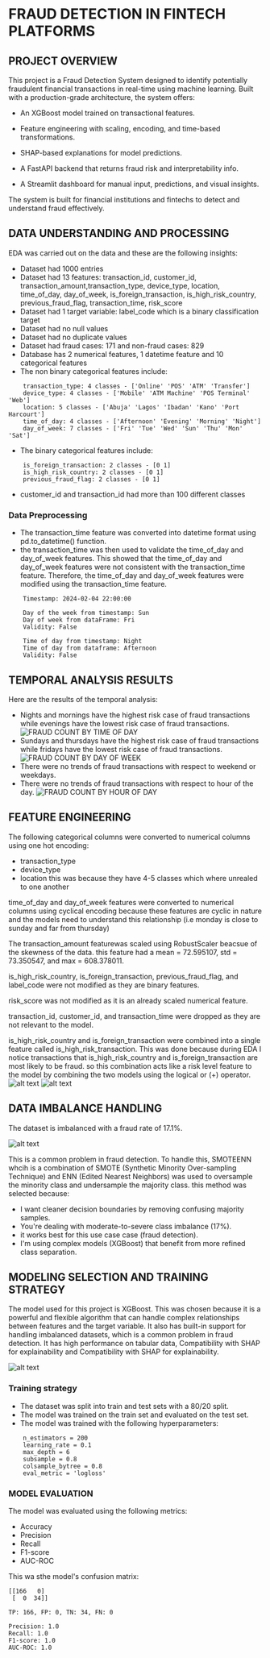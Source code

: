 # FRAUD DETECTION IN FINTECH PLATFORMS

## PROJECT OVERVIEW

This project is a Fraud Detection System designed to identify potentially fraudulent financial transactions in real-time using machine learning. Built with a production-grade architecture, the system offers:

- An XGBoost model trained on transactional features.

- Feature engineering with scaling, encoding, and time-based transformations.

- SHAP-based explanations for model predictions.

- A FastAPI backend that returns fraud risk and interpretability info.

- A Streamlit dashboard for manual input, predictions, and visual insights.

The system is built for financial institutions and fintechs to detect and understand fraud effectively.

##

## DATA UNDERSTANDING AND PROCESSING

EDA was carried out on the data and these are the following insights:

- Dataset had 1000 entries
- Dataset had 13 features: transaction_id, customer_id, transaction_amount,transaction_type, device_type, location, time_of_day, day_of_week, is_foreign_transaction, is_high_risk_country, previous_fraud_flag, transaction_time, risk_score
- Dataset had 1 target variable: label_code which is a binary classification target
- Dataset had no null values
- Dataset had no duplicate values
- Dataset had fraud cases: 171 and non-fraud cases: 829
- Database has 2 numerical features, 1 datetime feature and 10 categorical features
- The non binary categorical features include:

```
    transaction_type: 4 classes - ['Online' 'POS' 'ATM' 'Transfer']
    device_type: 4 classes - ['Mobile' 'ATM Machine' 'POS Terminal' 'Web']
    location: 5 classes - ['Abuja' 'Lagos' 'Ibadan' 'Kano' 'Port Harcourt']
    time_of_day: 4 classes - ['Afternoon' 'Evening' 'Morning' 'Night']
    day_of_week: 7 classes - ['Fri' 'Tue' 'Wed' 'Sun' 'Thu' 'Mon' 'Sat']
```

- The binary categorical features include:

```
    is_foreign_transaction: 2 classes - [0 1]
    is_high_risk_country: 2 classes - [0 1]
    previous_fraud_flag: 2 classes - [0 1]
```

- customer_id and transaction_id had more than 100 different classes

### Data Preprocessing

- The transaction_time feature was converted into datetime format using pd.to_datetime() function.
- the transaction_time was then used to validate the time_of_day and day_of_week features. This showed that the time_of_day and day_of_week features were not consistent with the transaction_time feature. Therefore, the time_of_day and day_of_week features were modified using the transaction_time feature.

```
    Timestamp: 2024-02-04 22:00:00

    Day of the week from timestamp: Sun
    Day of week from dataFrame: Fri
    Validity: False

    Time of day from timestamp: Night
    Time of day from dataframe: Afternoon
    Validity: False
```

##

## TEMPORAL ANALYSIS RESULTS

Here are the results of the temporal analysis:

- Nights and mornings have the highest risk case of fraud transactions while evenings have the lowest risk case of fraud transactions.
  ![FRAUD COUNT BY TIME OF DAY](image-1.png)
- Sundays and thursdays have the highest risk case of fraud transactions while fridays have the lowest risk case of fraud transactions.
  ![FRAUD COUNT BY DAY OF WEEK](image.png)
- There were no trends of fraud transactions with respect to weekend or weekdays.
- There were no trends of fraud transactions with respect to hour of the day.
  ![FRAUD COUNT BY HOUR OF DAY](image-2.png)

##

## FEATURE ENGINEERING

The following categorical columns were converted to numerical columns using one hot encoding:

- transaction_type
- device_type
- location
  this was because they have 4-5 classes which where unrealed to one another

time_of_day and day_of_week features were converted to numerical columns using cyclical encoding because these features are cyclic in nature and the models need to understand this relationship (i.e monday is close to sunday and far from thursday)

The transaction_amount featurewas scaled using RobustScaler beacsue of the skewness of the data. this feature had a mean = 72.595107, std = 73.350547, and max = 608.378011.

is_high_risk_country, is_foreign_transaction, previous_fraud_flag, and label_code were not modified as they are binary features.

risk_score was not modified as it is an already scaled numerical feature.

transaction_id, customer_id, and transaction_time were dropped as they are not relevant to the model.

is_high_risk_country and is_foreign_transaction were combined into a single feature called is_high_risk_transaction. This was done because during EDA I notice transactions that is_high_risk_country and is_foreign_transaction are most likely to be fraud. so this combination acts like a risk level feature to the model by combining the two models using the logical or (+) operator.
![alt text](image-3.png) ![alt text](image-4.png)

##

## DATA IMBALANCE HANDLING

The dataset is imbalanced with a fraud rate of 17.1%.

![alt text](image-6.png)

This is a common problem in fraud detection. To handle this, SMOTEENN whcih is a combination of SMOTE (Synthetic Minority Over-sampling Technique) and ENN (Edited Nearest Neighbors) was used to oversample the minority class and undersample the majority class.
this method was selected because:

- I want cleaner decision boundaries by removing confusing majority samples.
- You're dealing with moderate-to-severe class imbalance (17%).
- it works best for this use case case (fraud detection).
- I'm using complex models (XGBoost) that benefit from more refined class separation.

##

## MODELING SELECTION AND TRAINING STRATEGY

The model used for this project is XGBoost. This was chosen because it is a powerful and flexible algorithm that can handle complex relationships between features and the target variable. It also has built-in support for handling imbalanced datasets, which is a common problem in fraud detection. It has high performance on tabular data, Compatibility with SHAP for explainability and Compatibility with SHAP for explainability.

![alt text](image-7.png)

### Training strategy

- The dataset was split into train and test sets with a 80/20 split.
- The model was trained on the train set and evaluated on the test set.
- The model was trained with the following hyperparameters:

```
    n_estimators = 200
    learning_rate = 0.1
    max_depth = 6
    subsample = 0.8
    colsample_bytree = 0.8
    eval_metric = 'logloss'
```

### MODEL EVALUATION

The model was evaluated using the following metrics:

- Accuracy
- Precision
- Recall
- F1-score
- AUC-ROC

This wa sthe model's confusion matrix:

```
[[166   0]
 [  0  34]]

TP: 166, FP: 0, TN: 34, FN: 0

Precision: 1.0
Recall: 1.0
F1-score: 1.0
AUC-ROC: 1.0
```

##
